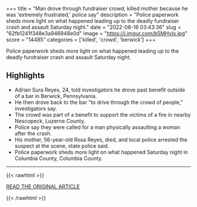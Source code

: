 +++
title = "Man drove through fundraiser crowd, killed mother because he was 'extremely frustrated,' police say"
description = "Police paperwork sheds more light on what happened leading up to the deadly fundraiser crash and assault Saturday night."
date = "2022-08-16 03:43:36"
slug = "62fb1241f348e3a946948e0d"
image = "https://i.imgur.com/b5MHvIs.jpg"
score = "14485"
categories = ['killed', 'crowd', 'berwick']
+++

Police paperwork sheds more light on what happened leading up to the deadly fundraiser crash and assault Saturday night.

## Highlights

- Adrian Sura Reyes, 24, told investigators he drove past benefit outside of a bar in Berwick, Pennsylvania.
- He then drove back to the bar "to drive through the crowd of people," investigators say.
- The crowd was part of a benefit to support the victims of a fire in nearby Nescopeck, Luzerne County.
- Police say they were called for a man physically assaulting a woman after the crash.
- His mother, 56-year-old Rosa Reyes, died, and local police arrested the suspect at the scene, state police said.
- Police paperwork sheds more light on what happened Saturday night in Columbia County, Columbia County.

---

{{< rawhtml >}}
  <p class="article-category">
    <a target="_blank" href="https://www.wfmz.com/news/area/pennsylvania/man-drove-through-fundraiser-crowd-killed-mother-because-he-was-extremely-frustrated-police-say/article_ab5cb4bc-1c76-11ed-bed4-3b0b30bea03e.html#tncms-source=Homepage-Top-Stories">READ THE ORIGINAL ARTICLE</a>
  </p>
{{< /rawhtml >}}
